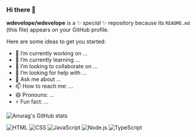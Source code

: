 ### Hi there 👋


**wdevelope/wdevelope** is a ✨ _special_ ✨ repository because its `README.md` (this file) appears on your GitHub profile.

Here are some ideas to get you started:

- 🔭 I’m currently working on ...
- 🌱 I’m currently learning ...
- 👯 I’m looking to collaborate on ...
- 🤔 I’m looking for help with ...
- 💬 Ask me about ...
- 📫 How to reach me: ...
- 😄 Pronouns: ...
- ⚡ Fun fact: ...


![Anurag's GitHub stats](https://github-readme-stats.vercel.app/api?username=wdevelope&show_icons=true&theme=radical)

 ![HTML](https://img.shields.io/badge/-HTML-orange) 
 ![CSS](https://img.shields.io/badge/-CSS-blue)
 ![JavaScript](https://img.shields.io/badge/-JavaScript-yellow)
 ![Node.js](https://img.shields.io/badge/-Node.js-green)
 ![TypeScript](https://img.shields.io/badge/-TypeScript-blue)
